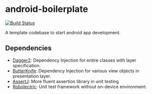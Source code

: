 # android-boilerplate

[![Build Status](https://travis-ci.org/itanoss/android-boilerplate.svg)](https://travis-ci.org/itanoss/android-boilerplate)

A template codebase to start android app development.

## Dependencies

* [Dagger2](http://google.github.io/dagger/): Dependency Injection for entire classes with layer specification.
* [ButterKnife](http://jakewharton.github.io/butterknife/): Dependency Injection for various view objects in presentation layer.
* [AssertJ](http://joel-costigliola.github.io/assertj/index.html): More fluent assertion library in unit testing
* [Robolectric](http://robolectric.org/): Unit test framework without on-device environment.
